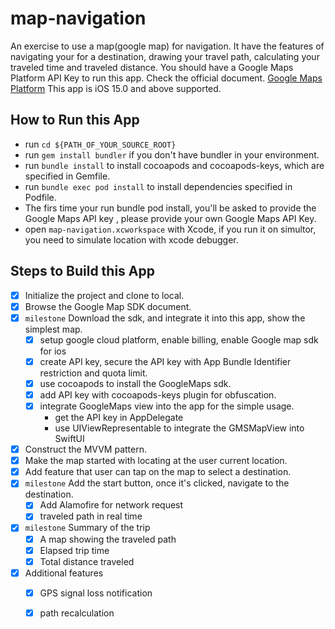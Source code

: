 # map-navigation
An exercise to use a map(google map) for navigation. It have the features of navigating your for a destination, drawing your travel path, calculating your traveled time and traveled distance.
You should have a Google Maps Platform API Key to run this app. Check the official document. [Google Maps Platform](https://developers.google.com/maps)
This app is iOS 15.0 and above supported.



## How to Run this App
- run `cd ${PATH_OF_YOUR_SOURCE_ROOT}`
- run `gem install bundler` if you don't have bundler in your environment.
- run `bundle install` to install cocoapods and cocoapods-keys, which are specified in Gemfile.
- run `bundle exec pod install` to install dependencies specified in Podfile.
- The firs time your run bundle pod install, you'll be asked to provide the Google Maps API key ,  please provide your own Google Maps API Key.
- open `map-navigation.xcworkspace` with Xcode, if you run it on simultor, you need to simulate location with xcode debugger.



## Steps to Build this App
- [x] Initialize the project and clone to local.
- [x] Browse the Google Map SDK document.
- [x] `milestone` Download the sdk, and integrate it into this app, show the simplest map. 
    - [x] setup google cloud platform, enable billing, enable Google map sdk for ios
    - [x] create API key, secure the API key with App Bundle Identifier restriction and quota limit.
    - [x] use cocoapods to install the GoogleMaps sdk.
    - [x] add API key with cocoapods-keys plugin for obfuscation.
    - [x] integrate GoogleMaps view into the app for the simple usage.
        - get the API key in AppDelegate
        - use UIViewRepresentable to integrate the GMSMapView into SwiftUI

- [x] Construct the MVVM pattern.
- [x] Make the map started with locating at the user current location. 
- [x] Add feature that user can tap on the map to select a destination.
- [x] `milestone` Add the start button, once it's clicked, navigate to the destination. 
    - [x] Add Alamofire for network request
    - [x] traveled path in real time
- [x] `milestone` Summary of the trip
    - [x] A map showing the traveled path
    - [x] Elapsed trip time
    - [x] Total distance traveled

- [x] Additional features
    - [x] GPS signal loss notification
    - [x] path recalculation

